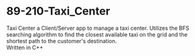 # 89-210-Taxi_Center
Taxi Center
a Client/Server app to manage a taxi center.
Utilizes the BFS searching algorithm to find the closest available taxi on the grid and the shortest path to the customer's destination.  
Written in C++
